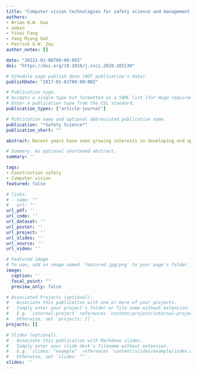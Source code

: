 ```yaml
---
title: "Computer vision technologies for safety science and management in construction: A critical review and future research directions"
authors:
- Brian H.W. Guo
- admin
- Yihai Fang
- Yang Miang Goh
- Patrick X.W. Zou
author_notes: []

date: "20121-01-06T00:00:00Z"
doi: "https://doi.org/10.1016/j.ssci.2020.105130"

# Schedule page publish date (NOT publication's date).
publishDate: "2017-01-01T00:00:00Z"

# Publication type.
# Accepts a single type but formatted as a YAML list (for Hugo requirements).
# Enter a publication type from the CSL standard.
publication_types: ["article-journal"]

# Publication name and optional abbreviated publication name.
publication: "*Safety Science*"
publication_short: ""

abstract: Recent years have seen growing interests in developing and applying computer vision technologies to solve safety problems in the construction industry. Despite the technological advancements, there is no research that exams the theoretical links between computer vision technology and safety science and management. Thus, the objectives of this paper are to, (1) investigate the current status of applying computer vision technology to construction safety, (2) examine the links between computer vision applications and key research themes of construction safety, (3) discuss the theoretical challenges of applying computer vision to construction safety, and (4) recommend future research directions. A five-step review approach was adopted to search and analyze peer-reviewed academic journal articles. A three-level computer vision development framework was proposed to categorized computer vision applications in the construction industry. The links between computer vision and three main safety research traditions, safety management system, behavior-based safety program, and safety culture, were discussed. The results suggest that the majority of past efforts were focused on object recognition, object tracking, and action recognition, with limited research focused on recognizing unsafe behavior. There are even fewer studies aimed at developing vision-based safety assessment and prediction systems. Based on the review findings, four future research directions are suggested (1) develop and test a behavioral-cues-based safety climate measure, (2) develop safety behavior datasets, (3) develop a formal hazard identification and assessment model, and (4) develop criteria to evaluate the real impacts of vision-based technologies on safety performance.

# Summary. An optional shortened abstract.
summary: ''

tags:
- Construction safety
- Computer vision
featured: false

# links:
# - name: ""
#   url: ""
url_pdf: ''
url_code: ''
url_dataset: ''
url_poster: ''
url_project: ''
url_slides: ''
url_source: ''
url_video: ''

# Featured image
# To use, add an image named `featured.jpg/png` to your page's folder. 
image:
  caption: ''
  focal_point: ""
  preview_only: false

# Associated Projects (optional).
#   Associate this publication with one or more of your projects.
#   Simply enter your project's folder or file name without extension.
#   E.g. `internal-project` references `content/project/internal-project/index.md`.
#   Otherwise, set `projects: []`.
projects: []

# Slides (optional).
#   Associate this publication with Markdown slides.
#   Simply enter your slide deck's filename without extension.
#   E.g. `slides: "example"` references `content/slides/example/index.md`.
#   Otherwise, set `slides: ""`.
slides: ''
---
```



